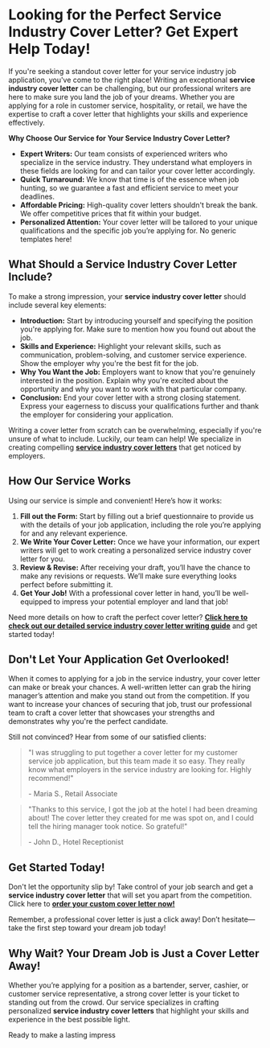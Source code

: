 # Looking for the Perfect Service Industry Cover Letter? Get Expert Help Today!

If you're seeking a standout cover letter for your service industry job application, you've come to the right place! Writing an exceptional **service industry cover letter** can be challenging, but our professional writers are here to make sure you land the job of your dreams. Whether you are applying for a role in customer service, hospitality, or retail, we have the expertise to craft a cover letter that highlights your skills and experience effectively.

**Why Choose Our Service for Your Service Industry Cover Letter?**

- **Expert Writers:** Our team consists of experienced writers who specialize in the service industry. They understand what employers in these fields are looking for and can tailor your cover letter accordingly.
- **Quick Turnaround:** We know that time is of the essence when job hunting, so we guarantee a fast and efficient service to meet your deadlines.
- **Affordable Pricing:** High-quality cover letters shouldn't break the bank. We offer competitive prices that fit within your budget.
- **Personalized Attention:** Your cover letter will be tailored to your unique qualifications and the specific job you’re applying for. No generic templates here!

## What Should a Service Industry Cover Letter Include?

To make a strong impression, your **service industry cover letter** should include several key elements:

- **Introduction:** Start by introducing yourself and specifying the position you're applying for. Make sure to mention how you found out about the job.
- **Skills and Experience:** Highlight your relevant skills, such as communication, problem-solving, and customer service experience. Show the employer why you're the best fit for the job.
- **Why You Want the Job:** Employers want to know that you're genuinely interested in the position. Explain why you're excited about the opportunity and why you want to work with that particular company.
- **Conclusion:** End your cover letter with a strong closing statement. Express your eagerness to discuss your qualifications further and thank the employer for considering your application.

Writing a cover letter from scratch can be overwhelming, especially if you're unsure of what to include. Luckily, our team can help! We specialize in creating compelling [**service industry cover letters**](https://tinyurl.com/topessay?keyword=service+industry+cover+letter) that get noticed by employers.

## How Our Service Works

Using our service is simple and convenient! Here’s how it works:

1. **Fill out the Form:** Start by filling out a brief questionnaire to provide us with the details of your job application, including the role you’re applying for and any relevant experience.
2. **We Write Your Cover Letter:** Once we have your information, our expert writers will get to work creating a personalized service industry cover letter for you.
3. **Review & Revise:** After receiving your draft, you’ll have the chance to make any revisions or requests. We’ll make sure everything looks perfect before submitting it.
4. **Get Your Job!** With a professional cover letter in hand, you’ll be well-equipped to impress your potential employer and land that job!

Need more details on how to craft the perfect cover letter? [**Click here to check out our detailed service industry cover letter writing guide**](https://tinyurl.com/topessay?keyword=service+industry+cover+letter) and get started today!

## Don't Let Your Application Get Overlooked!

When it comes to applying for a job in the service industry, your cover letter can make or break your chances. A well-written letter can grab the hiring manager’s attention and make you stand out from the competition. If you want to increase your chances of securing that job, trust our professional team to craft a cover letter that showcases your strengths and demonstrates why you're the perfect candidate.

Still not convinced? Hear from some of our satisfied clients:

> "I was struggling to put together a cover letter for my customer service job application, but this team made it so easy. They really know what employers in the service industry are looking for. Highly recommend!"
> 
> <footer>- Maria S., Retail Associate</footer>

> "Thanks to this service, I got the job at the hotel I had been dreaming about! The cover letter they created for me was spot on, and I could tell the hiring manager took notice. So grateful!"
> 
> <footer>- John D., Hotel Receptionist</footer>

## Get Started Today!

Don't let the opportunity slip by! Take control of your job search and get a **service industry cover letter** that will set you apart from the competition. Click here to [**order your custom cover letter now!**](https://tinyurl.com/topessay?keyword=service+industry+cover+letter)

Remember, a professional cover letter is just a click away! Don’t hesitate—take the first step toward your dream job today!

## Why Wait? Your Dream Job is Just a Cover Letter Away!

Whether you’re applying for a position as a bartender, server, cashier, or customer service representative, a strong cover letter is your ticket to standing out from the crowd. Our service specializes in crafting personalized **service industry cover letters** that highlight your skills and experience in the best possible light.

Ready to make a lasting impress
